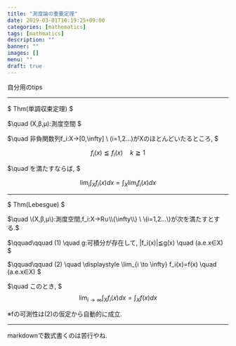 ```yaml
---
title: "測度論の重要定理"
date: 2019-03-01T10:19:25+09:00
categories: [mathematics]
tags: [mathmatics]
description: ""
banner: ""
images: []
menu: ""
draft: true
---
```


自分用のtips  

---
$ Thm(単調収束定理) $

$\quad \(X,β,μ\):測度空間 $

$\quad 非負関数列f_i:X→[0,\infty] \ \(i=1,2...\)がXのほとんどいたるところ, $

$$ f_i(x)≦f_i(x) \quad k≧1 $$

$\quad を満たすならば, $

$$ \lim_i \int_X f_i(x)dx = \int_X \lim_i f_i(x)dx $$

---

$ Thm(Lebesgue) $

$\quad \(X,β,μ\):測度空間,f_i:X→R∪\\{\infty\\} \  \(i=1,2...\)が次を満たすとする.$  

$\qquad\qquad \(1\) \quad g:可積分が存在して, \|f_i(x)\|≦g(x) \quad \(a.e.x∈X\) $

$\qquad\qquad \(2\) \quad \displaystyle \lim_{i \to \infty} f_i(x)=f(x) \quad \(a.e.x∈X\) $

$\quad このとき, $
$$ \displaystyle \lim_{i\rightarrow\infty}\int_X f_i(x)dx = \int_X f(x)dx $$

※fの可測性は(2)の仮定から自動的に成立.

---
markdownで数式書くのは苦行やね.
